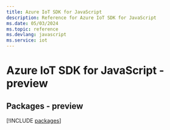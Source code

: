 ```yaml
---
title: Azure IoT SDK for JavaScript
description: Reference for Azure IoT SDK for JavaScript
ms.date: 05/03/2024
ms.topic: reference
ms.devlang: javascript
ms.service: iot
---
```

# Azure IoT SDK for JavaScript - preview
## Packages - preview
[!INCLUDE [packages](iot-index.md)]